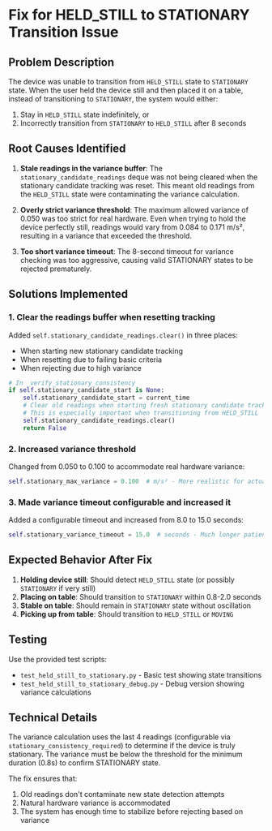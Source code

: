 # Fix for HELD_STILL to STATIONARY Transition Issue

## Problem Description

The device was unable to transition from `HELD_STILL` state to `STATIONARY` state. When the user held the device still and then placed it on a table, instead of transitioning to `STATIONARY`, the system would either:
1. Stay in `HELD_STILL` state indefinitely, or
2. Incorrectly transition from `STATIONARY` to `HELD_STILL` after 8 seconds

## Root Causes Identified

1. **Stale readings in the variance buffer**: The `stationary_candidate_readings` deque was not being cleared when the stationary candidate tracking was reset. This meant old readings from the `HELD_STILL` state were contaminating the variance calculation.

2. **Overly strict variance threshold**: The maximum allowed variance of 0.050 was too strict for real hardware. Even when trying to hold the device perfectly still, readings would vary from 0.084 to 0.171 m/s², resulting in a variance that exceeded the threshold.

3. **Too short variance timeout**: The 8-second timeout for variance checking was too aggressive, causing valid STATIONARY states to be rejected prematurely.

## Solutions Implemented

### 1. Clear the readings buffer when resetting tracking

Added `self.stationary_candidate_readings.clear()` in three places:
- When starting new stationary candidate tracking
- When resetting due to failing basic criteria
- When rejecting due to high variance

```python
# In _verify_stationary_consistency
if self.stationary_candidate_start is None:
    self.stationary_candidate_start = current_time
    # Clear old readings when starting fresh stationary candidate tracking
    # This is especially important when transitioning from HELD_STILL
    self.stationary_candidate_readings.clear()
    return False
```

### 2. Increased variance threshold

Changed from 0.050 to 0.100 to accommodate real hardware variance:

```python
self.stationary_max_variance = 0.100  # m/s² - More realistic for actual hardware variance (was 0.050)
```

### 3. Made variance timeout configurable and increased it

Added a configurable timeout and increased from 8.0 to 15.0 seconds:

```python
self.stationary_variance_timeout = 15.0  # seconds - Much longer patience for variance (was hardcoded 8.0)
```

## Expected Behavior After Fix

1. **Holding device still**: Should detect `HELD_STILL` state (or possibly `STATIONARY` if very still)
2. **Placing on table**: Should transition to `STATIONARY` within 0.8-2.0 seconds
3. **Stable on table**: Should remain in `STATIONARY` state without oscillation
4. **Picking up from table**: Should transition to `HELD_STILL` or `MOVING`

## Testing

Use the provided test scripts:
- `test_held_still_to_stationary.py` - Basic test showing state transitions
- `test_held_still_to_stationary_debug.py` - Debug version showing variance calculations

## Technical Details

The variance calculation uses the last 4 readings (configurable via `stationary_consistency_required`) to determine if the device is truly stationary. The variance must be below the threshold for the minimum duration (0.8s) to confirm STATIONARY state.

The fix ensures that:
1. Old readings don't contaminate new state detection attempts
2. Natural hardware variance is accommodated
3. The system has enough time to stabilize before rejecting based on variance 